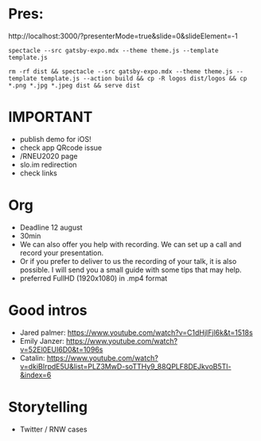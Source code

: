 


# Pres:

http://localhost:3000/?presenterMode=true&slide=0&slideElement=-1

```
spectacle --src gatsby-expo.mdx --theme theme.js --template template.js
```

```
rm -rf dist && spectacle --src gatsby-expo.mdx --theme theme.js --template template.js --action build && cp -R logos dist/logos && cp *.png *.jpg *.jpeg dist && serve dist
```

# IMPORTANT

- publish demo for iOS!
- check app QRcode issue
- /RNEU2020 page
- slo.im redirection
- check links


# Org

- Deadline 12 august
- 30min
- We can also offer you help with recording. We can set up a call and record your presentation.
-  Or if you prefer to deliver to us the recording of your talk, it is also possible. I will send you a small guide with some tips that may help.
- preferred FullHD (1920x1080) in .mp4 format



# Good intros

- Jared palmer: https://www.youtube.com/watch?v=C1dHjIFjl6k&t=1518s
- Emily Janzer: https://www.youtube.com/watch?v=52El0EUI6D0&t=1096s
- Catalin: https://www.youtube.com/watch?v=dkiBIrpdE5U&list=PLZ3MwD-soTTHy9_88QPLF8DEJkvoB5Tl-&index=6

# Storytelling

- Twitter / RNW cases

